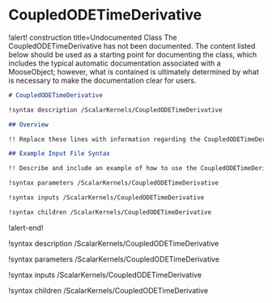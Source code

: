 # CoupledODETimeDerivative

!alert! construction title=Undocumented Class
The CoupledODETimeDerivative has not been documented. The content listed below should be used as a starting point for
documenting the class, which includes the typical automatic documentation associated with a
MooseObject; however, what is contained is ultimately determined by what is necessary to make the
documentation clear for users.

```markdown
# CoupledODETimeDerivative

!syntax description /ScalarKernels/CoupledODETimeDerivative

## Overview

!! Replace these lines with information regarding the CoupledODETimeDerivative object.

## Example Input File Syntax

!! Describe and include an example of how to use the CoupledODETimeDerivative object.

!syntax parameters /ScalarKernels/CoupledODETimeDerivative

!syntax inputs /ScalarKernels/CoupledODETimeDerivative

!syntax children /ScalarKernels/CoupledODETimeDerivative
```
!alert-end!

!syntax description /ScalarKernels/CoupledODETimeDerivative

!syntax parameters /ScalarKernels/CoupledODETimeDerivative

!syntax inputs /ScalarKernels/CoupledODETimeDerivative

!syntax children /ScalarKernels/CoupledODETimeDerivative
